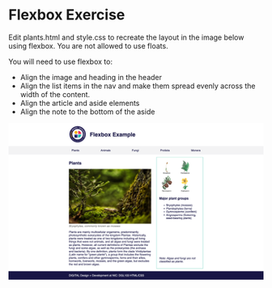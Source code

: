 # Flexbox Exercise

Edit plants.html and style.css to recreate the layout in the image below using flexbox. You are not allowed to use floats. 

You will need to use flexbox to:

- Align the image and heading in the header
- Align the list items in the nav and make them spread evenly across the width of the content.
- Align the article and aside elements
- Align the note to the bottom of the aside

![image](images/result.png)

